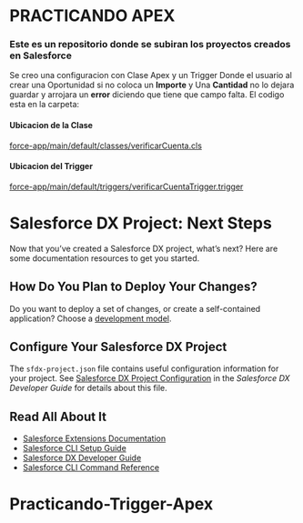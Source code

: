 # PRACTICANDO APEX
### Este es un repositorio donde se subiran los proyectos creados en Salesforce 
Se creo una configuracion con Clase Apex y un Trigger Donde el usuario al crear una Oportunidad si no coloca un <strong>Importe</strong> y Una <strong>Cantidad</strong> no lo dejara guardar y arrojara un <strong>error</strong> diciendo que tiene que campo falta.
El codigo esta en la carpeta: 
#### Ubicacion de la Clase
 <a href="force-app/main/default/classes/verificarCuenta.cls">force-app/main/default/classes/verificarCuenta.cls</a>
#### Ubicacion del Trigger
<a href="force-app/main/default/triggers/verificarCuentaTrigger.trigger"> force-app/main/default/triggers/verificarCuentaTrigger.trigger</a>
# Salesforce DX Project: Next Steps

Now that you’ve created a Salesforce DX project, what’s next? Here are some documentation resources to get you started.

## How Do You Plan to Deploy Your Changes?

Do you want to deploy a set of changes, or create a self-contained application? Choose a [development model](https://developer.salesforce.com/tools/vscode/en/user-guide/development-models).

## Configure Your Salesforce DX Project

The `sfdx-project.json` file contains useful configuration information for your project. See [Salesforce DX Project Configuration](https://developer.salesforce.com/docs/atlas.en-us.sfdx_dev.meta/sfdx_dev/sfdx_dev_ws_config.htm) in the _Salesforce DX Developer Guide_ for details about this file.

## Read All About It

- [Salesforce Extensions Documentation](https://developer.salesforce.com/tools/vscode/)
- [Salesforce CLI Setup Guide](https://developer.salesforce.com/docs/atlas.en-us.sfdx_setup.meta/sfdx_setup/sfdx_setup_intro.htm)
- [Salesforce DX Developer Guide](https://developer.salesforce.com/docs/atlas.en-us.sfdx_dev.meta/sfdx_dev/sfdx_dev_intro.htm)
- [Salesforce CLI Command Reference](https://developer.salesforce.com/docs/atlas.en-us.sfdx_cli_reference.meta/sfdx_cli_reference/cli_reference.htm)
# Practicando-Trigger-Apex
